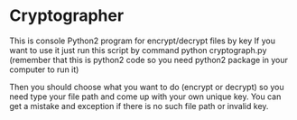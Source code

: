 # Cryptographer
This is console Python2 program for encrypt/decrypt files by key
If you want to use it just run this script by command python cryptograph.py 
(remember that this is python2 code so you need python2 package in your computer to run it)

Then you should choose what you want to do (encrypt or decrypt) so you need type your file path and come up with your own
unique key.
You can get a mistake and exception if there is no such file path or invalid key.
